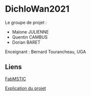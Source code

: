# DichloWan2021

Le groupe de projet : 
- Malone JULIENNE
- Quentin CAMBUS
- Dorian BARET

Enceignant : Bernard Tourancheau, UGA

## Liens
[FabMSTIC](./FabMSTIC.md)

[Explication du projet](./DetailProjet.md)
